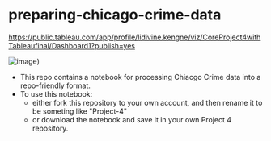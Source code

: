 # preparing-chicago-crime-data

https://public.tableau.com/app/profile/lidivine.kengne/viz/CoreProject4withTableaufinal/Dashboard1?publish=yes




![image](github.com/Lidivinekeng/project4/blob/main/README.md](https://github.com/Lidivinekeng/project4/blob/main/Dashboard%201.png)))



 
- This repo contains a notebook for processing Chiacgo Crime data into a repo-friendly format. 
- To use this notebook: 
    - either fork this repository to your own account, and then rename it to be someting like "Project-4"
    - or download the notebook and save it in your own Project 4 repository.
